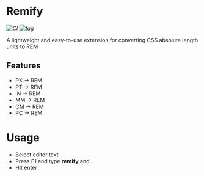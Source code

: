 # Remify
_![CI](https://github.com/MikaelPorttila/remify/workflows/Release/badge.svg?branch=main)
[![tag](https://img.shields.io/github/tag/MikaelPorttila/remify.svg)](https://github.com/MikaelPorttila/remify/releases)_

A lightweight and easy-to-use extension for converting CSS absolute length units to REM

## Features

- PX -> REM
- PT -> REM
- IN -> REM
- MM -> REM
- CM -> REM
- PC -> REM

# Usage
- Select editor text
- Press F1 and type **remify** and
- Hit enter
